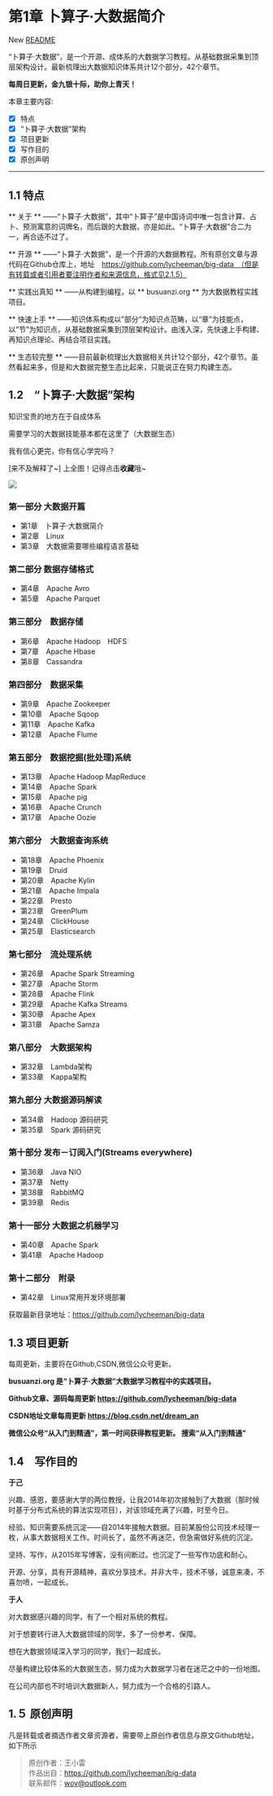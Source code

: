 # 第1章 卜算子·大数据简介

New [README](./../README.md)

“卜算子·大数据”，是一个开源、成体系的大数据学习教程。从基础数据采集到顶层架构设计。最新梳理出大数据知识体系共计12个部分，42个章节。

**每周日更新，金九银十际，助你上青天！**

本章主要内容:
- [x] 特点
- [x] “卜算子·大数据”架构
- [x] 项目更新
- [x] 写作目的
- [x] 原创声明
---
## 1.1 特点

** 关于 ** ——“卜算子·大数据”，其中“卜算子”是中国诗词中唯一包含计算、占卜、预测寓意的词牌名，而后跟的大数据，亦是如此。“卜算子·大数据”合二为一，再合适不过了。

** 开源 ** ——“卜算子·大数据”，是一个开源的大数据教程。所有原创文章与源代码在Github仓库上，地址　https://github.com/lycheeman/big-data　（但是有转载或者引用者要注明作者和来源信息，格式见2.1.5）

** 实践出真知 ** ——从构建到编程，以 ** busuanzi.org ** 为大数据教程实践项目。

** 快速上手 ** ——知识体系构成以”部分”为知识点范畴，以“章”为技能点，以“节”为知识点，从基础数据采集到顶层架构设计。由浅入深，先快速上手构建、再知识点理论、再结合项目实践。

** 生态较完整 ** ——目前最新梳理出大数据相关共计12个部分，42个章节。虽然看起来多，但是和大数据完整生态比起来，只能说正在努力构建生态。

## 1.2　“卜算子·大数据”架构

知识宝贵的地方在于自成体系

需要学习的大数据技能基本都在这里了（大数据生态）

我有信心更完，你有信心学完吗？

[来不及解释了~] 上全图！记得点击**收藏**哦~

![](./../image/卜算子·大数据@3x.png)

### 第一部分 大数据开篇
- 第1章　卜算子·大数据简介
- 第2章　Linux
- 第3章　大数据需要哪些编程语言基础

### 第二部分 数据存储格式
- 第4章　Apache Avro
- 第5章　Apache Parquet

### 第三部分　数据存储
- 第6章　Apache Hadoop　HDFS
- 第7章　Apache Hbase
- 第8章　Cassandra

### 第四部分　数据采集
- 第9章　Apache Zookeeper
- 第10章　Apache Sqoop
- 第11章　Apache Kafka
- 第12章　Apache Flume

### 第五部分　数据挖掘(批处理)系统
- 第13章　Apache Hadoop MapReduce
- 第14章　Apache Spark
- 第15章　Apache pig
- 第16章　Apache Crunch
- 第17章　Apache Oozie

### 第六部分　大数据查询系统
- 第18章　Apache Phoenix
- 第19章　Druid
- 第20章　Apache Kylin
- 第21章　Apache Impala
- 第22章　Presto
- 第23章　GreenPlum
- 第24章　ClickHouse
- 第25章　Elasticsearch

### 第七部分　流处理系统
- 第26章　Apache Spark Streaming
- 第27章　Apache Storm
- 第28章　Apache Flink
- 第29章　Apache Kafka Streams
- 第30章　Apache Apex
- 第31章　Apache Samza

### 第八部分　大数据架构
- 第32章　Lambda架构
- 第33章　Kappa架构

### 第九部分 大数据源码解读
- 第34章　Hadoop 源码研究
- 第35章　Spark 源码研究

### 第十部分 发布－订阅入门(Streams everywhere)
- 第36章　Java NIO
- 第37章　Netty
- 第38章　RabbitMQ
- 第39章　Redis

### 第十一部分 大数据之机器学习
- 第40章　Apache Spark
- 第41章　Apache Hadoop

### 第十二部分　附录
- 第42章　Linux常用开发环境部署

获取最新目录地址：https://github.com/lycheeman/big-data

## 1.3 项目更新
每周更新，主要将在Github,CSDN,微信公众号更新。

**busuanzi.org 是“卜算子·大数据”大数据学习教程中的实践项目。**

**Github文章、源码每周更新 https://github.com/lycheeman/big-data**

**CSDN地址文章每周更新 https://blog.csdn.net/dream_an**

**微信公众号“从入门到精通”，第一时间获得教程更新。 搜索“从入门到精通”**

## 1.4　写作目的
**于己**

兴趣、感恩，要感谢大学的两位教授，让我2014年初次接触到了大数据（那时候时基于分布式系统的算法实现项目），对该领域充满了兴趣，时至今日。

经验、知识需要系统沉淀——自2014年接触大数据。目前某股份公司技术经理一枚，从事大数据相关工作。时间长了，虽然不再迷茫，但急需做好系统的沉淀。

坚持、写作，从2015年写博客，没有间断过。也沉淀了一些写作功底和耐心。

开源、分享，具有开源精神，喜欢分享技术。并非大牛，技术不够，诚意来凑，不喜勿喷，一起成长。

**于人**

对大数据感兴趣的同学，有了一个相对系统的教程。

对于想要转行进入大数据领域的同学，多了一份参考、保障。

想在大数据领域深入学习的同学，我们一起成长。

尽量构建比较体系的大数据生态，努力成为大数据学习者在迷茫之中的一份地图。

在公司内部也不时培训大数据新人，努力成为一个合格的引路人。

## 1.５ 原创声明
凡是转载或者摘选作者文章资源者，需要带上原创作者信息与原文Github地址，如下所示
>原创作者：王小雷  
>作品出自：https://github.com/lycheeman/big-data  
>联系邮件：wov@outlook.com
